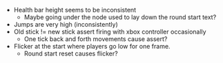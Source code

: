 - Health bar height seems to be inconsistent
	- Maybe going under the node used to lay down the round start text?
- Jumps are very high (inconsistently)
- Old stick != new stick assert firing with xbox controller occasionally
	- One tick back and forth movements cause assert?
- Flicker at the start where players go low for one frame.
	- Round start reset causes flicker?